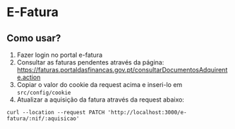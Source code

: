 # E-Fatura

## Como usar?

1. Fazer login no portal e-fatura
2. Consultar as faturas pendentes através da página: https://faturas.portaldasfinancas.gov.pt/consultarDocumentosAdquirente.action
3. Copiar o valor do cookie da request acima e inseri-lo em `src/config/cookie`
4. Atualizar a aquisição da fatura através da request abaixo:
```
curl --location --request PATCH 'http://localhost:3000/e-fatura/:nif/:aquisicao'
```
